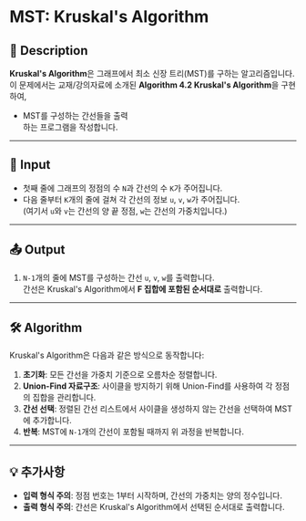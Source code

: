 # MST: Kruskal's Algorithm

## 📌 Description

**Kruskal's Algorithm**은 그래프에서 최소 신장 트리(MST)를 구하는 알고리즘입니다.  
이 문제에서는 교재/강의자료에 소개된 **Algorithm 4.2 Kruskal's Algorithm**을 구현하여,  
- MST를 구성하는 간선들을 출력  
하는 프로그램을 작성합니다.

---

## 🔢 Input

- 첫째 줄에 그래프의 정점의 수 `N`과 간선의 수 `K`가 주어집니다.
- 다음 줄부터 `K`개의 줄에 걸쳐 각 간선의 정보 `u`, `v`, `w`가 주어집니다.  
  (여기서 `u`와 `v`는 간선의 양 끝 정점, `w`는 간선의 가중치입니다.)

---

## 📤 Output

1. `N-1`개의 줄에 MST를 구성하는 간선 `u`, `v`, `w`를 출력합니다.  
   간선은 Kruskal's Algorithm에서 **F 집합에 포함된 순서대로** 출력합니다.

---

## 🛠️ Algorithm

Kruskal's Algorithm은 다음과 같은 방식으로 동작합니다:

1. **초기화**: 모든 간선을 가중치 기준으로 오름차순 정렬합니다.
2. **Union-Find 자료구조**: 사이클을 방지하기 위해 Union-Find를 사용하여 각 정점의 집합을 관리합니다.
3. **간선 선택**: 정렬된 간선 리스트에서 사이클을 생성하지 않는 간선을 선택하여 MST에 추가합니다.
4. **반복**: MST에 `N-1`개의 간선이 포함될 때까지 위 과정을 반복합니다.

---

## 💡 추가사항

- **입력 형식 주의**: 정점 번호는 1부터 시작하며, 간선의 가중치는 양의 정수입니다.
- **출력 형식 주의**: 간선은 Kruskal's Algorithm에서 선택된 순서대로 출력합니다.